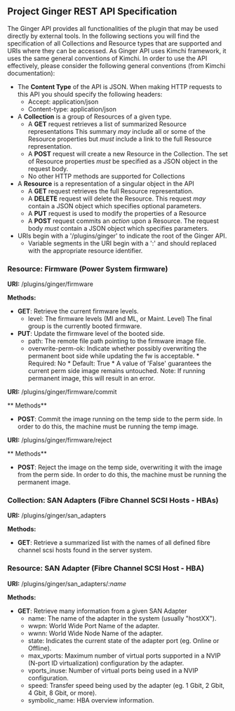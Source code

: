 ## Project Ginger REST API Specification

The Ginger API provides all functionalities of the plugin that may be used
directly by external tools. In the following sections you will find the
specification of all Collections and Resource types that are supported and
URIs where they can be accessed. As Ginger API uses Kimchi framework, it uses
the same general conventions of Kimchi. In order to use the API effectively,
please consider the following general conventions (from Kimchi documentation):

* The **Content Type** of the API is JSON.  When making HTTP requests to this
  API you should specify the following headers:
    * Accept: application/json
    * Content-type: application/json
* A **Collection** is a group of Resources of a given type.
    * A **GET** request retrieves a list of summarized Resource representations
      This summary *may* include all or some of the Resource properties but
      *must* include a link to the full Resource representation.
    * A **POST** request will create a new Resource in the Collection. The set
      of Resource properties *must* be specified as a JSON object in the request
      body.
    * No other HTTP methods are supported for Collections
* A **Resource** is a representation of a singular object in the API
    * A **GET** request retrieves the full Resource representation.
    * A **DELETE** request will delete the Resource. This request *may* contain
      a JSON object which specifies optional parameters.
    * A **PUT** request is used to modify the properties of a Resource
    * A **POST** request commits an *action* upon a Resource. The request body
      *must* contain a JSON object which specifies parameters.
* URIs begin with a '/plugins/ginger' to indicate the root of the Ginger API.
    * Variable segments in the URI begin with a ':' and should replaced with the
      appropriate resource identifier.

### Resource: Firmware (Power System firmware)

**URI:** /plugins/ginger/firmware

**Methods:**

* **GET**: Retrieve the current firmware levels.
    * level: The firmware levels (MI and ML, or Maint. Level)
             The final group is the currently booted firmware.
* **PUT**: Update the firmware level of the booted side.
    * path: The remote file path pointing to the firmware image
            file.
    * overwrite-perm-ok: Indicate whether possibly overwriting the
            permanent boot side while updating the fw is acceptable.
            * Required: No
            * Default: True
            * A value of 'False' guarantees the current perm side image
              remains untouched.
              Note: If running permanent image, this will result in
              an error.

**URI:** /plugins/ginger/firmware/commit

** Methods**

* **POST**: Commit the image running on the temp side to the perm side.
            In order to do this, the machine must be running the temp
            image.

**URI:** /plugins/ginger/firmware/reject

** Methods**

* **POST**: Reject the image on the temp side, overwriting it with
            the image from the perm side. In order to do this,
            the machine must be running the permanent image.


### Collection: SAN Adapters (Fibre Channel SCSI Hosts - HBAs)

**URI:** /plugins/ginger/san_adapters

**Methods:**

* **GET**: Retrieve a summarized list with the names of all defined fibre
           channel scsi hosts found in the server system.

### Resource: SAN Adapter (Fibre Channel SCSI Host - HBA)

**URI:** /plugins/ginger/san_adapters/*:name*

**Methods:**

* **GET**: Retrieve many information from a given SAN Adapter
    * name: The name of the adapter in the system (usually "hostXX").
    * wwpn: World Wide Port Name of the adapter.
    * wwnn: World Wide Node Name of the adapter.
    * state: Indicates the current state of the adapter port (eg. Online or
             Offline).
    * max_vports: Maximum number of virtual ports supported in a NVIP (N-port
                  ID virtualization) configuration by the adapter.
    * vports_inuse: Number of virtual ports being used in a NVIP configuration.
    * speed: Transfer speed being used by the adapter (eg. 1 Gbit, 2 Gbit, 4
             Gbit, 8 Gbit, or more).
    * symbolic_name: HBA overview information.

